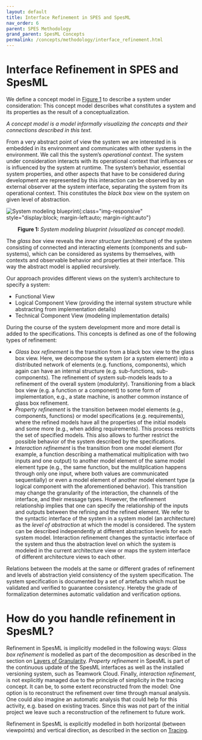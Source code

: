 ```yaml
---
layout: default
title: Interface Refinement in SPES and SpesML
nav_order: 6
parent: SPES Methodology
grand_parent: SpesML Concepts
permalink: /concepts/methodology/interface_refinement.html
---
```


# Interface Refinement in SPES and SpesML
We define a concept model in [Figure 1](#figure1) to describe a system under consideration: This concept model describes what constitutes a system and its properties as the result of a conceptualization. 

*A concept model is a model informally visualizing the concepts and their connections described in this text.*

From a very abstract point of view the system we are interested in is embedded in its environment and communicates with other systems in the environment. We call this the system’s *operational context*. The system under consideration interacts with its operational context that influences or is influenced by the system at runtime. The system’s behavior, essential system properties, and other aspects that have to be considered during development are represented by this interaction can be observed by an external observer at the system interface, separating the system from its operational context. This constitutes the *black box* view on the system on given level of abstraction.

<a name="figure1"></a>
![System modeling blueprint](/images/interface_refinement/context_and_interfaces.png){:class="img-responsive" style="display:block; margin-left:auto; margin-right:auto"}
<div align="center"><b>Figure 1: </b><em>System modeling blueprint (visualized as concept model).</em>
</div>

The *glass box* view reveals the *inner structure* (architecture) of the system consisting of connected and interacting elements (components and sub-systems), which can be considered as systems by themselves, with contexts and observable behavior and properties at their interface. This way the abstract model is applied recursively.

Our approach provides different views on the system’s architecture to specify a system:
- Functional View 
- Logical Component View (providing the internal system structure while abstracting from implementation details)
- Technical Component View (modeling implementation details)

During the course of the system development more and more detail is added to the specifications. This concepts is defined as one of the following types of refinement:
- *Glass box refinement* is the transition from a black box view to the glass box view. Here, we decompose the system (or a system element) into a distributed network of elements (e.g. functions, components), which again can have an internal structure (e.g. sub-functions, sub-components). The refinement of system sub-models leads to a refinement of the overall system (*modularity*). Transitioning from a black box view (e.g. a function or a component) to some form of implementation, e.g., a state machine, is another common instance of glass box refinement.
- *Property refinement* is the transition between model elements (e.g., components, functions) or model specifications (e.g. requirements), where the refined models have all the properties of the initial models and some more (e.g., when adding requirements). This process restricts the set of specified models. This also allows to further restrict the possible behavior of the system described by the specifications.
- *Interaction refinement* is the transition from one model element (for example, a function describing a mathematical multiplication with two inputs and one output) to another model element of the same model element type (e.g., the same function, but the mulitplication happens through only one input, where both values are communicated sequentially) or even a model element of another model element type (a logical component with the aforementioned behavior). This transition may change the granularity of the interaction, the channels of the interface, and their message types. However, the refinement relationship implies that one can specify the relationship of the inputs and outputs between the refining and the refined element. We refer to the syntactic interface of the system in a system model (an architecture) as the *level of abstraction* at which the model is considered. The system can be described independently at different abstraction levels for each system model. Interaction refinement changes the syntactic interface of the system and thus the abstraction level on which the system is modeled in the current architecture view or maps the system interface of different architecture views to each other.

Relations between the models at the same or different grades of refinement and levels of abstraction yield consistency of the system specification. The system specification is documented by a set of artefacts which must be validated and verified to guarantee consistency. Hereby the grade of formalization determines automatic validation and verification options.

# How do you handle refinement in SpesML?
Refinement in SpesML is implicitly modelled in the following ways:
*Glass box refinement* is modelled as part of the decomposition as described in the section on [Layers of Granularity](https://spesml.github.io/concepts/methodology/subsystems_and_granularity.html).
*Property refinement*  in SpesML is part of the continuous update of the SpesML interfaces as well as the installed versioning system, such as Teamwork Cloud. Finally, *interaction refinement*, is not explicitly managed due to the principle of simplicity in the tracing concept. It can be, to some extent reconstructed from the model: One option is to reconstruct the refinement over time through manual analysis. One could also imagine an automatic analysis that could help for this activity, e.g. based on existing traces. Since this was not part of the initial project we leave such a reconstruction of the refinement to future work.

Refinement in SpesML is explicitly modelled in both horizontal (between viewpoints) and vertical direction, as described in the section on [Tracing](https://spesml.github.io/concepts/modeling_framework/tracing.html).

